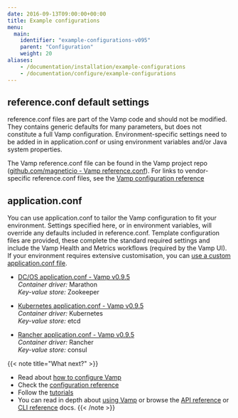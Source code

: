 ```yaml
---
date: 2016-09-13T09:00:00+00:00
title: Example configurations
menu:
  main:
    identifier: "example-configurations-v095"
    parent: "Configuration"
    weight: 20
aliases:
    - /documentation/installation/example-configurations
    - /documentation/configure/example-configurations
---
```



## reference.conf default settings
reference.conf files are part of the Vamp code and should not be modified. They contains generic defaults for many parameters, but does not constitute a full Vamp configuration. Environment-specific settings need to be added in in application.conf or using environment variables and/or Java system properties.  

The Vamp reference.conf file can be found in the Vamp project repo ([github.com/magneticio - Vamp reference.conf](https://github.com/magneticio/vamp/blob/master/bootstrap/src/main/resources/reference.conf)). For links to vendor-specific reference.conf files, see the [Vamp configuration reference](/documentation/configure/v0.9.5/configuration-reference/)

## application.conf
You can use application.conf to tailor the Vamp configuration to fit your environment. Settings specified here, or in environment variables, will override any defaults included in reference.conf. Template configuration files are provided, these complete the standard required settings and include the Vamp Health and Metrics workflows (required by the Vamp UI).  If your environment requires extensive customisation, you can [use a custom application.conf file](/documentation/configure/v0.9.5/configure-vamp/#use-a-custom-application-conf-file).


* [DC/OS application.conf - Vamp v0.9.5](https://github.com/magneticio/vamp-docker-images/blob/0.9.5/vamp-dcos/application.conf)  
  _Container driver:_ Marathon  
  _Key-value store:_ Zookeeper

  
* [Kubernetes application.conf - Vamp v0.9.5](https://github.com/magneticio/vamp-docker-images/blob/0.9.5/vamp-kubernetes/application.conf)  
  _Container driver:_ Kubernetes  
  _Key-value store:_ etcd
  
* [Rancher application.conf - Vamp v0.9.5](https://github.com/magneticio/vamp-docker-images/blob/0.9.5/vamp-rancher/application.conf)  
  _Container driver:_ Rancher  
  _Key-value store:_ consul


{{< note title="What next?" >}}
* Read about [how to configure Vamp](documentation/configure/v0.9.5/configure-vamp)
* Check the [configuration reference](documentation/configure/v0.9.5/configuration-reference)
* Follow the [tutorials](/documentation/tutorials/overview)
* You can read in depth about [using Vamp](/documentation/using-vamp/artifacts/) or browse the [API reference](/documentation/api/api-reference/) or [CLI reference](/documentation/cli/cli-reference/) docs.
{{< /note >}}
